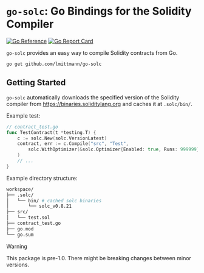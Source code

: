 # `go-solc`: Go Bindings for the Solidity Compiler

[![Go Reference](https://pkg.go.dev/badge/github.com/lmittmann/go-solc.svg)](https://pkg.go.dev/github.com/lmittmann/go-solc)
[![Go Report Card](https://goreportcard.com/badge/github.com/lmittmann/go-solc)](https://goreportcard.com/report/github.com/lmittmann/go-solc)

`go-solc` provides an easy way to compile Solidity contracts from Go.

```
go get github.com/lmittmann/go-solc
```


## Getting Started

`go-solc` automatically downloads the specified version of the Solidity compiler from https://binaries.soliditylang.org and caches it at `.solc/bin/`.

Example test:
```go
// contract_test.go
func TestContract(t *testing.T) {
    c := solc.New(solc.VersionLatest)
    contract, err := c.Compile("src", "Test",
        solc.WithOptimizer(&solc.Optimizer{Enabled: true, Runs: 999999}),
    )
    // ...
}
```

Example directory structure:
```bash
workspace/
├── .solc/
│   └── bin/ # cached solc binaries
│       └── solc_v0.8.21
├── src/
│   └── test.sol
├── contract_test.go
├── go.mod
└── go.sum
```

> [!WARNING]
>
> This package is pre-1.0. There might be breaking changes between minor versions.
